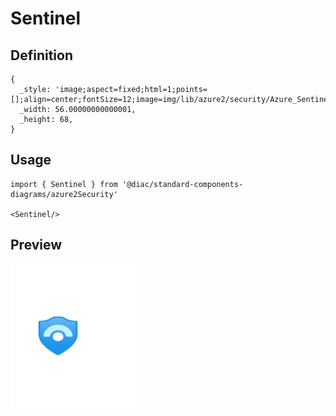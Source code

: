 # Sentinel

## Definition

```
{
  _style: 'image;aspect=fixed;html=1;points=[];align=center;fontSize=12;image=img/lib/azure2/security/Azure_Sentinel.svg;strokeColor=none;',
  _width: 56.00000000000001,
  _height: 68,
}
```

## Usage

```
import { Sentinel } from '@diac/standard-components-diagrams/azure2Security'

<Sentinel/>
```

## Preview

<img src="./sentinel.png" width="200"/>
